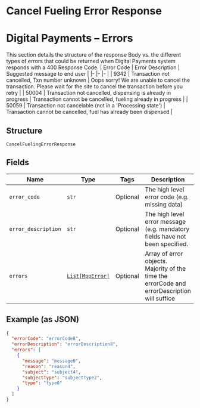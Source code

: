 
# Cancel Fueling Error Response

# Digital Payments – Errors

This section details the structure of the response Body vs. the different types of errors that could be returned when Digital Payments system responds with a 400 Response Code.
| Error Code   | Error Description   | Suggested message to end user   |
|-  |-  |-  |
| 9342   | Transaction not cancelled, Txn number unknown   | Oops sorry! We are unable to cancel the transaction. Please wait for the site to cancel the transaction before you retry   |
| 50004   | Transaction not cancelled, dispensing is already in progress   | Transaction cannot be cancelled, fueling already in progress   |
| 50059   | Transaction not cancelable (not in a 'Processing state')   | Transaction cannot be cancelled, fuel has already been dispensed   |

## Structure

`CancelFuelingErrorResponse`

## Fields

| Name | Type | Tags | Description |
|  --- | --- | --- | --- |
| `error_code` | `str` | Optional | The high level error code (e.g. missing data) |
| `error_description` | `str` | Optional | The high level error message (e.g. mandatory fields have not been specified. |
| `errors` | [`List[MppError]`](../../doc/models/mpp-error.md) | Optional | Array of error objects. Majority of the time the errorCode and errorDescription will suffice |

## Example (as JSON)

```json
{
  "errorCode": "errorCode8",
  "errorDescription": "errorDescription8",
  "errors": [
    {
      "message": "message0",
      "reason": "reason4",
      "subject": "subject4",
      "subjectType": "subjectType2",
      "type": "type0"
    }
  ]
}
```

